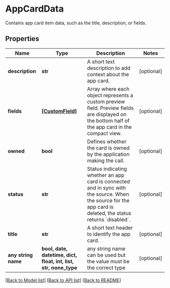 # AppCardData

Contains app card item data, such as the title, description, or fields.

## Properties
Name | Type | Description | Notes
------------ | ------------- | ------------- | -------------
**description** | **str** | A short text description to add context about the app card. | [optional] 
**fields** | [**[CustomField]**](CustomField.md) | Array where each object represents a custom preview field. Preview fields are displayed on the bottom half of the app card in the compact view. | [optional] 
**owned** | **bool** | Defines whether the card is owned by the application making the call. | [optional] 
**status** | **str** | Status indicating whether an app card is connected and in sync with the source. When the source for the app card is deleted, the status returns &#x60;disabled&#x60;. | [optional] 
**title** | **str** | A short text header to identify the app card. | [optional] 
**any string name** | **bool, date, datetime, dict, float, int, list, str, none_type** | any string name can be used but the value must be the correct type | [optional]

[[Back to Model list]](../README.md#documentation-for-models) [[Back to API list]](../README.md#documentation-for-api-endpoints) [[Back to README]](../README.md)


